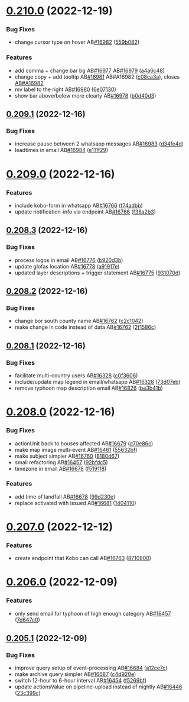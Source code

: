 # [0.210.0](https://github.com/rodekruis/IBF-system/compare/v0.209.1...v0.210.0) (2022-12-19)


### Bug Fixes

* change cursor type on hover AB[#16982](https://github.com/rodekruis/IBF-system/issues/16982) ([559b082](https://github.com/rodekruis/IBF-system/commit/559b0825399972b41d6338d30a4eb89b90261b36))


### Features

* add comma + change bar bg AB[#16977](https://github.com/rodekruis/IBF-system/issues/16977) AB[#16979](https://github.com/rodekruis/IBF-system/issues/16979) ([a4a6c48](https://github.com/rodekruis/IBF-system/commit/a4a6c485c577bbecfcfb0fff99c2dd789e3dfe37))
* change copy + add tooltip AB[#16981](https://github.com/rodekruis/IBF-system/issues/16981) AB#A16982 ([c08ca3a](https://github.com/rodekruis/IBF-system/commit/c08ca3a8cfb007e1ef2e52f1323fe554eb93830e)), closes [AB#A16982](https://github.com/AB/issues/A16982)
* mv label to the right AB[#16980](https://github.com/rodekruis/IBF-system/issues/16980) ([6e07130](https://github.com/rodekruis/IBF-system/commit/6e07130f90c2b89fbee313dac2a22ce34846835d))
* show bar above/below more clearly AB[#16978](https://github.com/rodekruis/IBF-system/issues/16978) ([b0d40d3](https://github.com/rodekruis/IBF-system/commit/b0d40d3ec010ac38bfca5d4b979749946b33c082))



## [0.209.1](https://github.com/rodekruis/IBF-system/compare/v0.209.0...v0.209.1) (2022-12-16)


### Bug Fixes

* increase pause between 2 whatsapp messages AB[#16983](https://github.com/rodekruis/IBF-system/issues/16983) ([d34fe4d](https://github.com/rodekruis/IBF-system/commit/d34fe4d0602b40175ac5cee58c597d7fe73030b7))
* leadtimes in email AB[#16984](https://github.com/rodekruis/IBF-system/issues/16984) ([e111f29](https://github.com/rodekruis/IBF-system/commit/e111f292bca486aca5d068953675d210ac29c412))



# [0.209.0](https://github.com/rodekruis/IBF-system/compare/v0.208.3...v0.209.0) (2022-12-16)


### Features

* include kobo-form in whatsapp AB[#16766](https://github.com/rodekruis/IBF-system/issues/16766) ([f74adbb](https://github.com/rodekruis/IBF-system/commit/f74adbb457f811502978476a8a1277699129b380))
* update notification-info via endpoint AB[#16766](https://github.com/rodekruis/IBF-system/issues/16766) ([f38a2b3](https://github.com/rodekruis/IBF-system/commit/f38a2b37d31dfb68f2163ef63cf7ad6ab87b6bb8))



## [0.208.3](https://github.com/rodekruis/IBF-system/compare/v0.208.2...v0.208.3) (2022-12-16)


### Bug Fixes

* process logos in email AB[#16776](https://github.com/rodekruis/IBF-system/issues/16776) ([b920d3b](https://github.com/rodekruis/IBF-system/commit/b920d3b43d2c7b2b72a43073c35b679e029738a8))
* update glofas location AB[#16778](https://github.com/rodekruis/IBF-system/issues/16778) ([a91917e](https://github.com/rodekruis/IBF-system/commit/a91917e73d775fc772f3875816807e07040e2e1f))
* updated layer descriptions + trigger statement AB[#16775](https://github.com/rodekruis/IBF-system/issues/16775) ([931070d](https://github.com/rodekruis/IBF-system/commit/931070d1cac9e61dd4cd853ab0fa5058710a61df))



## [0.208.2](https://github.com/rodekruis/IBF-system/compare/v0.208.1...v0.208.2) (2022-12-16)


### Bug Fixes

* change bor south county name AB[#16762](https://github.com/rodekruis/IBF-system/issues/16762) ([c2c1042](https://github.com/rodekruis/IBF-system/commit/c2c1042d789919f4b415f6a35efe3d3a3047e5b6))
* make change in code instead of data AB[#16762](https://github.com/rodekruis/IBF-system/issues/16762) ([2f1586c](https://github.com/rodekruis/IBF-system/commit/2f1586c238512ff43abd1d2580313193778f7b8d))



## [0.208.1](https://github.com/rodekruis/IBF-system/compare/v0.208.0...v0.208.1) (2022-12-16)


### Bug Fixes

* facilitate multi-country users AB[#16328](https://github.com/rodekruis/IBF-system/issues/16328) ([c0f3606](https://github.com/rodekruis/IBF-system/commit/c0f36067c0896e551ddda04e59b4d04c61594b7c))
* include/update map legend in email/whatsapp AB[#16328](https://github.com/rodekruis/IBF-system/issues/16328) ([73d07eb](https://github.com/rodekruis/IBF-system/commit/73d07ebe14d69ae36f8bd3f43773d885f46bf792))
* remove typhoon map description email AB[#16826](https://github.com/rodekruis/IBF-system/issues/16826) ([be3b41b](https://github.com/rodekruis/IBF-system/commit/be3b41be862f155d47b134aa7635b7c9f1053279))



# [0.208.0](https://github.com/rodekruis/IBF-system/compare/v0.207.0...v0.208.0) (2022-12-16)


### Bug Fixes

* actionUnit back to houses affected AB[#16679](https://github.com/rodekruis/IBF-system/issues/16679) ([d70e86c](https://github.com/rodekruis/IBF-system/commit/d70e86ced935fb74326051c252b2730344cbcf2e))
* make map image multi-event AB[#16461](https://github.com/rodekruis/IBF-system/issues/16461) ([55632bf](https://github.com/rodekruis/IBF-system/commit/55632bfd622d18c4c987cbf582424f3f0fd5c994))
* make subject simpler AB[#16760](https://github.com/rodekruis/IBF-system/issues/16760) ([8180d67](https://github.com/rodekruis/IBF-system/commit/8180d67feac967643476bad994a7d976201b73bd))
* small refactoring AB[#16457](https://github.com/rodekruis/IBF-system/issues/16457) ([92bfdc5](https://github.com/rodekruis/IBF-system/commit/92bfdc5a4f15a23bc4faaa3ae4b6d1d786a1b24b))
* timezone in email AB[#16678](https://github.com/rodekruis/IBF-system/issues/16678) ([f5191f8](https://github.com/rodekruis/IBF-system/commit/f5191f8549249f708ed71dd3b7d1f57dc8e95d71))


### Features

* add time of landfall AB[#16678](https://github.com/rodekruis/IBF-system/issues/16678) ([99d230e](https://github.com/rodekruis/IBF-system/commit/99d230ee502998d772c944dd724e5d6bfdcbf5d4))
* replace activated with issued AB[#16681](https://github.com/rodekruis/IBF-system/issues/16681) ([1404110](https://github.com/rodekruis/IBF-system/commit/1404110ad33243939c40a04e64424850326bcb45))



# [0.207.0](https://github.com/rodekruis/IBF-system/compare/v0.206.0...v0.207.0) (2022-12-12)


### Features

* create endpoint that Kobo can call AB[#16763](https://github.com/rodekruis/IBF-system/issues/16763) ([8710800](https://github.com/rodekruis/IBF-system/commit/8710800c1e47bea54c76bfbafefed3d32e0390a4))



# [0.206.0](https://github.com/rodekruis/IBF-system/compare/v0.205.1...v0.206.0) (2022-12-09)


### Features

* only send email for typhoon of high enough category AB[#16457](https://github.com/rodekruis/IBF-system/issues/16457) ([7d647c0](https://github.com/rodekruis/IBF-system/commit/7d647c028a7e60bb4187d85002b0e3578bfae713))



## [0.205.1](https://github.com/rodekruis/IBF-system/compare/v0.205.0...v0.205.1) (2022-12-09)


### Bug Fixes

* improve query setup of event-processing AB[#16684](https://github.com/rodekruis/IBF-system/issues/16684) ([a12ce7c](https://github.com/rodekruis/IBF-system/commit/a12ce7c65f006b486e581ce9d501583b1c13bdca))
* make archive query simpler AB[#16687](https://github.com/rodekruis/IBF-system/issues/16687) ([c4d920e](https://github.com/rodekruis/IBF-system/commit/c4d920e37354126557d4440236381aaeb6a3ae1f))
* switch 12-hour to 6-hour interval AB[#16454](https://github.com/rodekruis/IBF-system/issues/16454) ([f5269bf](https://github.com/rodekruis/IBF-system/commit/f5269bf37853beebbb0e542a6aa632d9f925aaaf))
* update actionsValue on pipeline-upload instead of nightly AB[#16446](https://github.com/rodekruis/IBF-system/issues/16446) ([23c399c](https://github.com/rodekruis/IBF-system/commit/23c399c947cbb826ccf11bbfbe8bfbf843c646b4))



